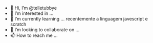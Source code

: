 - 👋 Hi, I’m @telletubbye
- 👀 I’m interested in ...
- 🌱 I’m currently learning ... recentemente a linguagem javescript e scratch
- 💞️ I’m looking to collaborate on ...
- 📫 How to reach me ...

<!---
telletubbye/telletubbye is a ✨ special ✨ repository because its `README.md` (this file) appears on your GitHub profile.
You can click the Preview link to take a look at your changes.
--->
